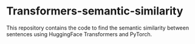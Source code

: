 # Transformers-semantic-similarity
This repository contains the code to find the semantic similarity between sentences using HuggingFace Transformers and PyTorch. 
